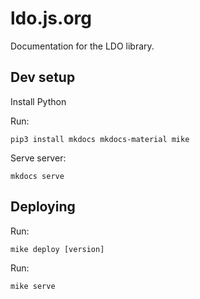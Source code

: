 # ldo.js.org

Documentation for the LDO library.


## Dev setup

Install Python

Run:
```
pip3 install mkdocs mkdocs-material mike
```

Serve server:
```
mkdocs serve
```

## Deploying
Run:
```
mike deploy [version]
```

Run:
```
mike serve
```